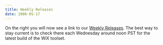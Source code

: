 ```yaml
---
title: Weekly Releases
date: 2006-05-17
---
```

On the right you will now see a link to our <a href='/releases/'>Weekly Releases</a>. The best way to stay current is to check there each Wednesday around noon PST for the latest build of the WiX toolset.
